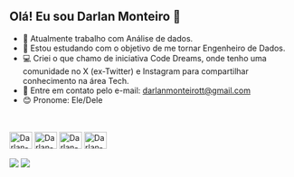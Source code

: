 ## Olá! Eu sou Darlan Monteiro 👋

- 🔭 Atualmente trabalho com Análise de dados.
- 🌱 Estou estudando com o objetivo de me tornar Engenheiro de Dados.
- 💻 Criei o que chamo de iniciativa Code Dreams, onde tenho uma comunidade no X (ex-Twitter) e Instagram para compartilhar conhecimento na área Tech.
- 📩 Entre em contato pelo e-mail: darlanmonteirott@gmail.com
- 😊 Pronome: Ele/Dele

<br>


<br>

<div>
  <img align="center" alt="Darlan-py" height="30" width="40" src="https://cdn.jsdelivr.net/gh/devicons/devicon@latest/icons/python/python-original.svg" />
  <img align="center" alt="Darlan-sql" height="30" width="40" src="https://cdn.jsdelivr.net/gh/devicons/devicon@latest/icons/azuresqldatabase/azuresqldatabase-original.svg" />
  <img align="center" alt="Darlan-html" height="30" width="40" src="https://cdn.jsdelivr.net/gh/devicons/devicon@latest/icons/html5/html5-original.svg" />
  <img align="center" alt="Darlan-css" height="30" width="40" src="https://cdn.jsdelivr.net/gh/devicons/devicon@latest/icons/css3/css3-original.svg" />
</div>

<br>

<div>
  <a href="https://x.com/darlan_tec" target="_blank"><img src="https://img.shields.io/badge/Twitter-1DA1F2?style=for-the-badge&logo=twitter&logoColor=white" target="_blank"></a>
  <a href="https://www.instagram.com/codedreams_/" target="_blank"><img src="https://img.shields.io/badge/Instagram-E4405F?style=for-the-badge&logo=instagram&logoColor=white" target="_blank"></a>

</div>
